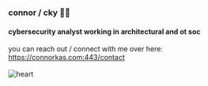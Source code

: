 ### connor / cky 🧛🏻
#### cybersecurity analyst working in architectural and ot soc

you can reach out / connect with me over here: https://connorkas.com:443/contact <br><br>
![heart](https://emoji.gg/assets/emoji/2315-white-heart-spin.gif)
